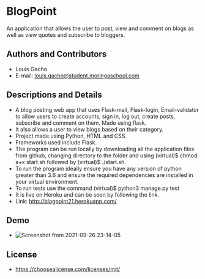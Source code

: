 # BlogPoint
An application that allows the user to post, view and comment on blogs as well as view quotes and subscribe to bloggers.
  
## Authors and Contributors
- Louis Gacho  
- E-mail: louis.gacho@student.moringaschool.com  
## Descriptions and Details
- A blog posting web app that uses Flask-mail, Flask-login, Email-validator to allow users to create accounts, sign in, log out, create posts, subscribe and comment on them. Made using flask.   
- It also allows a user to view blogs based on their category.    
- Project made using Python, HTML and CSS.    
- Frameworks used include Flask.   
- The program can be run locally by downloading all the application files from github, changing directory to the folder and using (virtual)$ chmod a+x start.sh followed by (virtual)$ ./start.sh.     
- To run the program ideally ensure you have any version of python greater than 3.6 and ensure the required dependencies are installed in your virtual environment.   
- To run tests use the command (virtual)$ python3 manage.py test   
- It is live on Heroku and can be seen by following the link.    
- Link: http://blogpoint21.herokuapp.com/  

## Demo  
- ![Screenshot from 2021-09-26 23-14-05](https://user-images.githubusercontent.com/86976233/134822709-8465497e-558a-4b6b-8d4f-9938d75aa55b.png)
## License
- https://choosealicense.com/licenses/mit/


